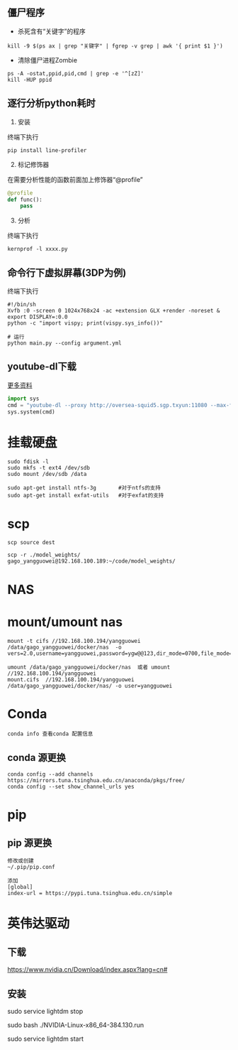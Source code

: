 ## 僵尸程序
+ 杀死含有“关键字”的程序
```
kill -9 $(ps ax | grep "关键字" | fgrep -v grep | awk '{ print $1 }')
```
+ 清除僵尸进程Zombie
```
ps -A -ostat,ppid,pid,cmd | grep -e '^[zZ]' 
kill -HUP ppid
```

## 逐行分析python耗时
1. 安装

终端下执行
```
pip install line-profiler
```
2. 标记修饰器

在需要分析性能的函数前面加上修饰器“@profile”
```python
@profile
def func():
    pass

```
3. 分析

终端下执行
```
kernprof -l xxxx.py
```

## 命令行下虚拟屏幕(3DP为例)
终端下执行
```
#!/bin/sh
Xvfb :0 -screen 0 1024x768x24 -ac +extension GLX +render -noreset &
export DISPLAY=:0.0
python -c "import vispy; print(vispy.sys_info())"

# 运行
python main.py --config argument.yml
```

## youtube-dl下载
[更多资料](https://cloud.tencent.com/developer/article/1510301)
```python
import sys
cmd = "youtube-dl --proxy http://oversea-squid5.sgp.txyun:11080 --max-filesize 500m --write-info-json --playlist-end 10 --min-views 10000 --dateafter now-2000days --max-downloads 10 -i -f 'bestvideo[height<=720]+bestaudio[height<=720]/best[ext=mp4]/best' -o '%s' '%s'" % (target_dir, channel_url)
sys.system(cmd)
```





# 挂载硬盘
    sudo fdisk -l
    sudo mkfs -t ext4 /dev/sdb
    sudo mount /dev/sdb /data
    
    sudo apt-get install ntfs-3g       #对于ntfs的支持
    sudo apt-get install exfat-utils   #对于exfat的支持

    



# scp
    scp source dest

    scp -r ./model_weights/ gago_yangguowei@192.168.100.189:~/code/model_weights/




# NAS 
# mount/umount nas
    mount -t cifs //192.168.100.194/yangguowei /data/gago_yangguowei/docker/nas  -o vers=2.0,username=yangguowei,password=ygw@@123,dir_mode=0700,file_mode=0700,uid=gago_yangguowei,gid=gago_yangguowei,sec=ntlmssp
    
    umount /data/gago_yangguowei/docker/nas  或者 umount //192.168.100.194/yangguowei		
    mount.cifs  //192.168.100.194/yangguowei /data/gago_yangguowei/docker/nas/ -o user=yangguowei

# Conda

    conda info 查看conda 配置信息
    
## conda 源更换

    conda config --add channels https://mirrors.tuna.tsinghua.edu.cn/anaconda/pkgs/free/
    conda config --set show_channel_urls yes



# pip
## pip 源更换
    修改或创建
    ~/.pip/pip.conf 

    添加
    [global]
    index-url = https://pypi.tuna.tsinghua.edu.cn/simple




# 英伟达驱动
## 下载
https://www.nvidia.cn/Download/index.aspx?lang=cn#
## 安装
sudo service lightdm stop

sudo bash ./NVIDIA-Linux-x86_64-384.130.run

sudo service lightdm start

